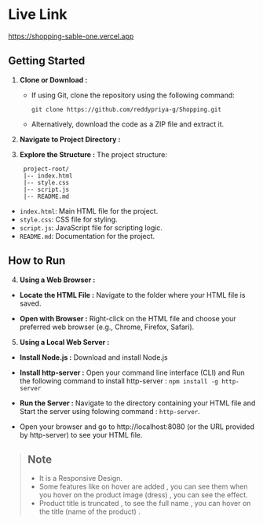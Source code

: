 # Live Link 
https://shopping-sable-one.vercel.app

## Getting Started

1. **Clone or Download :**
   - If using Git, clone the repository using the following command:
     ```
     git clone https://github.com/reddypriya-g/Shopping.git
     ```
   - Alternatively, download the code as a ZIP file and extract it.

2. **Navigate to Project Directory :**

3. **Explore the Structure :**
The project structure:

        project-root/
        |-- index.html
        |-- style.css
        |-- script.js
        |-- README.md
- `index.html`: Main HTML file for the project.
- `style.css`: CSS file for styling.
- `script.js`: JavaScript file for scripting logic.
- `README.md`: Documentation for the project.

## How to Run

4. **Using a Web Browser :**
- **Locate the HTML File :** Navigate to the folder where your HTML file is saved.
  
- **Open with Browser :** Right-click on the HTML file and choose your preferred web browser (e.g., Chrome, Firefox, Safari).
  
5. **Using a Local Web Server :**
- **Install Node.js :** Download and install Node.js

- **Install http-server :** Open your command line interface (CLI) and Run the following command to install http-server :   `npm install -g http-server`

- **Run the Server :** Navigate to the directory containing your HTML file and Start the server using folowing command : `http-server`.
- Open your browser and go to http://localhost:8080 (or the URL provided by http-server) to see your HTML file.

> ## Note
> - It is a Responsive Design.
> - Some features like on hover are added , you can see them when you hover on the product image (dress) , you can see the effect.
> - Product title is truncated , to see the full name , you can hover on the title (name of the product) .

